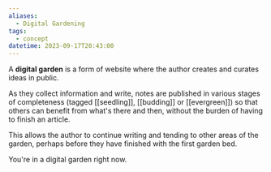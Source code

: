 ```yaml
---
aliases:
  - Digital Gardening
tags:
  - concept
datetime: 2023-09-17T20:43:00
---
```

A **digital garden** is a form of website where the author creates and curates ideas in public. 

As they collect information and write, notes are published in various stages of completeness (tagged [[seedling]], [[budding]] or [[evergreen]]) so that others can benefit from what's there and then, without the burden of having to finish an article. 

This allows the author to continue writing and tending to other areas of the garden, perhaps before they have finished with the first garden bed.

You're in a digital garden right now.
